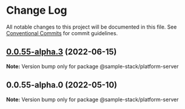 # Change Log

All notable changes to this project will be documented in this file.
See [Conventional Commits](https://conventionalcommits.org) for commit guidelines.

## [0.0.55-alpha.3](https://github.com/cdmbase/fullstack-pro/compare/v0.0.55-alpha.2...v0.0.55-alpha.3) (2022-06-15)

**Note:** Version bump only for package @sample-stack/platform-server





## 0.0.55-alpha.0 (2022-05-10)

**Note:** Version bump only for package @sample-stack/platform-server
